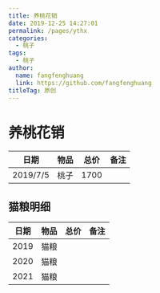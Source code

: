 ```yaml
---
title: 养桃花销
date: 2019-12-25 14:27:01
permalink: /pages/ythx
categories: 
  - 桃子
tags: 
  - 桃子
author: 
  name: fangfenghuang
  link: https://github.com/fangfenghuang
titleTag: 原创
---
```



# 养桃花销
|日期|物品|总价|备注|
|----|----|--------|---------|
|2019/7/5|桃子|1700


## 猫粮明细
|日期|物品|总价|备注|
|----|----|--------|---------|
|2019|猫粮|
|2020|猫粮|
|2021|猫粮|
